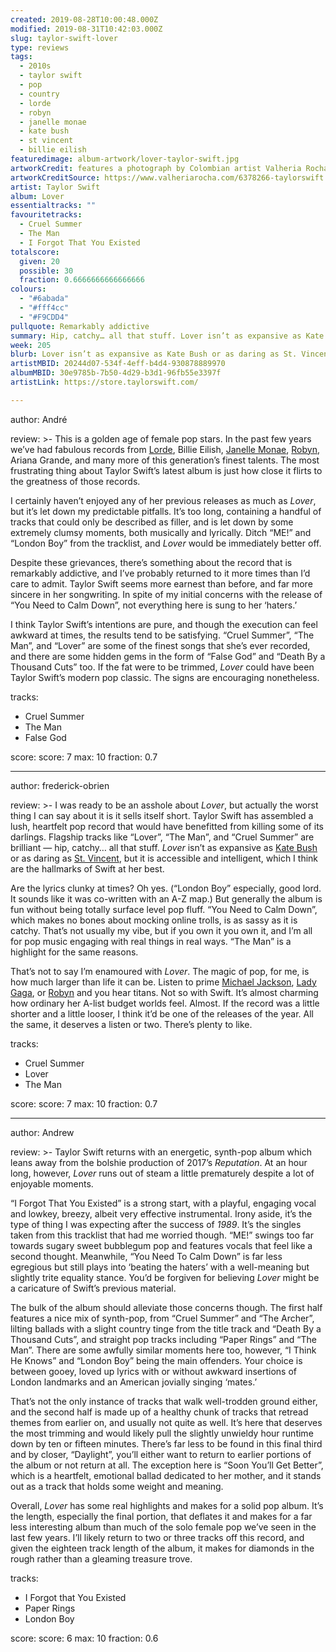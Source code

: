 ```yaml
---
created: 2019-08-28T10:00:48.000Z
modified: 2019-08-31T10:42:03.000Z
slug: taylor-swift-lover
type: reviews
tags:
  - 2010s
  - taylor swift
  - pop
  - country
  - lorde
  - robyn
  - janelle monae
  - kate bush
  - st vincent
  - billie eilish
featuredimage: album-artwork/lover-taylor-swift.jpg
artworkCredit: features a photograph by Colombian artist Valheria Rocha. Specialising in fashion portraits and collage art, Rocha’s work is ‘inspired by distinctive color palettes, theatricality, and a love for all things vintage and eclectic.’ An apt fit for Taytay, to be sure.
artworkCreditSource: https://www.valheriarocha.com/6378266-taylorswift
artist: Taylor Swift
album: Lover
essentialtracks: ""
favouritetracks:
  - Cruel Summer
  - The Man
  - I Forgot That You Existed
totalscore:
  given: 20
  possible: 30
  fraction: 0.6666666666666666
colours:
  - "#6abada"
  - "#fff4cc"
  - "#F9CDD4"
pullquote: Remarkably addictive
summary: Hip, catchy… all that stuff. Lover isn’t as expansive as Kate Bush or as daring as St. Vincent, but it is accessible and intelligent, which I think are the hallmarks of Swift at her best.
week: 205
blurb: Lover isn’t as expansive as Kate Bush or as daring as St. Vincent, but it is accessible and intelligent, which are the hallmarks of Swift at her best.
artistMBID: 20244d07-534f-4eff-b4d4-930878889970
albumMBID: 30e9785b-7b50-4d29-b3d1-96fb55e3397f
artistLink: https://store.taylorswift.com/

---
```

author: André

review: >-
  This is a golden age of female pop stars. In the past few years we’ve had fabulous records from [Lorde](/listening-parties/lorde-melodrama/), Billie Eilish, [Janelle Monae](/reviews/janelle-monae-dirty-computer/), [Robyn](/reviews/robyn-honey/), Ariana Grande, and many more of this generation’s finest talents. The most frustrating thing about Taylor Swift’s latest album is just how close it flirts to the greatness of those records.

  I certainly haven’t enjoyed any of her previous releases as much as *Lover*, but it’s let down my predictable pitfalls. It’s too long, containing a handful of tracks that could only be described as filler, and is let down by some extremely clumsy moments, both musically and lyrically. Ditch “ME!” and “London Boy” from the tracklist, and *Lover* would be immediately better off.

  Despite these grievances, there’s something about the record that is remarkably addictive, and I’ve probably returned to it more times than I’d care to admit. Taylor Swift seems more earnest than before, and far more sincere in her songwriting. In spite of my initial concerns with the release of “You Need to Calm Down”, not everything here is sung to her ‘haters.’

  I think Taylor Swift’s intentions are pure, and though the execution can feel awkward at times, the results tend to be satisfying. “Cruel Summer”, “The Man”, and “Lover” are some of the finest songs that she’s ever recorded, and there are some hidden gems in the form of “False God” and “Death By a Thousand Cuts” too. If the fat were to be trimmed, *Lover* could have been Taylor Swift’s modern pop classic. The signs are encouraging nonetheless.

tracks:
  - Cruel Summer
  - ­­The Man
  - ­­False God

score:
  score: 7
  max: 10
  fraction: 0.7

---
author: frederick-obrien

review: >-
  I was ready to be an asshole about *Lover*, but actually the worst thing I can say about it is it sells itself short. Taylor Swift has assembled a lush, heartfelt pop record that would have benefitted from killing some of its darlings. Flagship tracks like “Lover”, “The Man”, and “Cruel Summer” are brilliant — hip, catchy… all that stuff. *Lover* isn’t as expansive as [Kate Bush](/reviews/kate-bush-hounds-of-love/) or as daring as [St. Vincent](/reviews/st-vincent-masseduction/), but it is accessible and intelligent, which I think are the hallmarks of Swift at her best.

  Are the lyrics clunky at times? Oh yes. (“London Boy” especially, good lord. It sounds like it was co-written with an A-Z map.) But generally the album is fun without being totally surface level pop fluff. “You Need to Calm Down”, which makes no bones about mocking online trolls, is as sassy as it is catchy. That’s not usually my vibe, but if you own it you own it, and I’m all for pop music engaging with real things in real ways. “The Man” is a highlight for the same reasons.

  That’s not to say I’m enamoured with *Lover*. The magic of pop, for me, is how much larger than life it can be. Listen to prime [Michael Jackson](/reviews/michael-jackson-bad/), [Lady Gaga](/reviews/lady-gaga-joanne/), or [Robyn](/reviews/robyn-honey/) and you hear titans. Not so with Swift. It’s almost charming how ordinary her A-list budget worlds feel. Almost. If the record was a little shorter and a little looser, I think it’d be one of the releases of the year. All the same, it deserves a listen or two. There’s plenty to like.

tracks:
  - Cruel Summer
  - ­­Lover
  - ­­The Man

score:
  score: 7
  max: 10
  fraction: 0.7

---
author: Andrew

review: >-
  Taylor Swift returns with an energetic, synth-pop album which leans away from the bolshie production of 2017’s *Reputation*. At an hour long, however, *Lover* runs out of steam a little prematurely despite a lot of enjoyable moments.

  “I Forgot That You Existed” is a strong start, with a playful, engaging vocal and lowkey, breezy, albeit very effective instrumental. Irony aside, it’s the type of thing I was expecting after the success of *1989*. It’s the singles taken from this tracklist that had me worried though. “ME!” swings too far towards sugary sweet bubblegum pop and features vocals that feel like a second thought. Meanwhile, “You Need To Calm Down” is far less egregious but still plays into ‘beating the haters’ with a well-meaning but slightly trite equality stance. You’d be forgiven for believing *Lover* might be a caricature of Swift’s previous material.

  The bulk of the album should alleviate those concerns though. The first half features a nice mix of synth-pop, from “Cruel Summer” and “The Archer”, lilting ballads with a slight country tinge from the title track and “Death By a Thousand Cuts”, and straight pop tracks including “Paper Rings” and “The Man”. There are some awfully similar moments here too, however, “I Think He Knows” and “London Boy” being the main offenders. Your choice is between gooey, loved up lyrics with or without awkward insertions of London landmarks and an American jovially singing ‘mates.’

  That’s not the only instance of tracks that walk well-trodden ground either, and the second half is made up of a healthy chunk of tracks that retread themes from earlier on, and usually not quite as well. It’s here that deserves the most trimming and would likely pull the slightly unwieldy hour runtime down by ten or fifteen minutes. There’s far less to be found in this final third and by closer, “Daylight”, you’ll either want to return to earlier portions of the album or not return at all. The exception here is “Soon You’ll Get Better”, which is a heartfelt, emotional ballad dedicated to her mother, and it stands out as a track that holds some weight and meaning.

  Overall, *Lover* has some real highlights and makes for a solid pop album. It’s the length, especially the final portion, that deflates it and makes for a far less interesting album than much of the solo female pop we’ve seen in the last few years. I’ll likely return to two or three tracks off this record, and given the eighteen track length of the album, it makes for diamonds in the rough rather than a gleaming treasure trove.

tracks:
  - I Forgot that You Existed
  - ­­Paper Rings
  - ­­London Boy

score:
  score: 6
  max: 10
  fraction: 0.6
